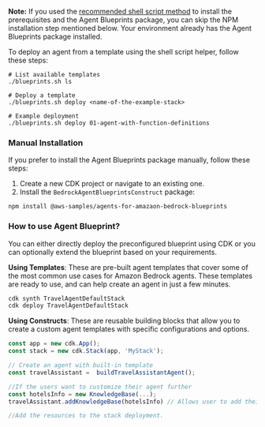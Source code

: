 **Note:** If you used the [recommended shell script method](./prerequisite.md) to install the prerequisites and the Agent Blueprints package, you can skip the NPM installation step mentioned below. Your environment already has the Agent Blueprints package installed.

To deploy an agent from a template using the shell script helper, follow these steps:

```title="Find and deploy agent templates using shell script"
# List available templates
./blueprints.sh ls 

# Deploy a template
./blueprints.sh deploy <name-of-the-example-stack> 

# Example deployment
./blueprints.sh deploy 01-agent-with-function-definitions
```

<h3>Manual Installation </h3>

If you prefer to install the Agent Blueprints package manually, follow these steps:

1. Create a new CDK project or navigate to an existing one.    
2. Install the `BedrockAgentBlueprintsConstruct` package:

```
npm install @aws-samples/agents-for-amazaon-bedrock-blueprints
```

<h3>How to use Agent Blueprint?</h3>

You can either directly deploy the preconfigured blueprint using CDK or you can optionally extend the blueprint based on your requirements. 

**Using Templates**: These are pre-built agent templates that cover some of the most common use cases for Amazon Bedrock agents. These templates are ready to use, and can help create an agent in just a few minutes.

```ts title="preconfigured-travel-agent.ts"
cdk synth TravelAgentDefaultStack
cdk deploy TravelAgentDefaultStack
```

**Using Constructs**: These are reusable building blocks that allow you to create a custom agent templates with specific configurations and options.

```ts title="customize-preconfigured-travel-agent.ts"
const app = new cdk.App();
const stack = new cdk.Stack(app, 'MyStack');

// Create an agent with built-in template
const travelAssistant =  buildTravelAssistantAgent();

//If the users want to customize their agent further
const hotelsInfo = new KnowledgeBase(...); 
travelAssistant.addKnowledgeBase(hotelsInfo) // Allows user to add their own resources

//Add the resources to the stack deployment.
```
